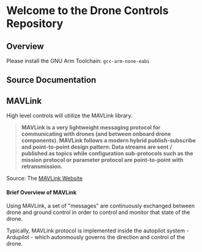# Welcome to the Drone Controls Repository


## Overview

Please install the GNU Arm Toolchain: `gcc-arm-none-eabi`

## Source Documentation

## MAVLink
High level controls will utiilize the MAVLink library.

> **MAVLink is a very lightweight messaging protocol for communicating with drones (and between onboard drone components). MAVLink follows a modern hybrid publish-subscribe and point-to-point design pattern: Data streams are sent / published as topics while configuration sub-protocols such as the mission protocol or parameter protocol are point-to-point with retransmission.**

Source: The [MAVLink Website](https://mavlink.io/en/)

#### Brief Overview of MAVLink

Using MAVLink, a set of "messages" are continuously exchanged between drone and ground control in order to control and monitor that state of the drone.

Typically, MAVLink protocol is implemented inside the autopilot system - Ardupilot - which autonmously governs the direction and control of the drone.
